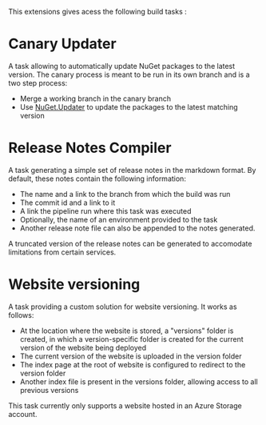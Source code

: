 This extensions gives acess the following build tasks :

# Canary Updater
A task allowing to automatically update NuGet packages to the latest version.
The canary process is meant to be run in its own branch and is a two step process:
- Merge a working branch in the canary branch
- Use [NuGet.Updater](https://github.com/unoplatform/NuGet.Updater/blob/develop/src/NvGet.Tools.Updater/Readme.md) to update the packages to the latest matching version

# Release Notes Compiler
A task generating a simple set of release notes in the markdown format. By default, these notes contain the following information:
- The name and a link to the branch from which the build was run
- The commit id and a link to it
- A link the pipeline run where this task was executed
- Optionally, the name of an environment provided to the task
- Another release note file can also be appended to the notes generated.

A truncated version of the release notes can be generated to accomodate limitations from certain services.
# Website versioning
A task providing a custom solution for website versioning. It works as follows:
- At the location where the website is stored, a "versions" folder is created, in which a version-specific folder is created for the current version of the website being deployed
- The current version of the website is uploaded in the version folder
- The index page at the root of website is configured to redirect to the version folder
- Another index file is present in the versions folder, allowing access to all previous versions

This task currently only supports a website hosted in an Azure Storage account.